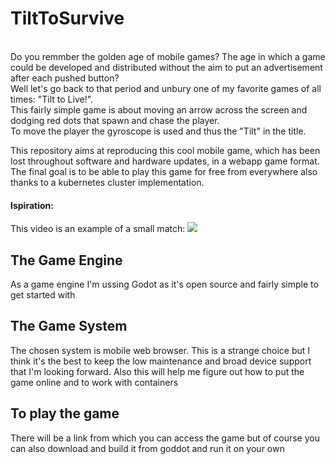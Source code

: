 # TiltToSurvive
<br> Do you remmber the golden age of mobile games? The age in which a game could be developed and distributed without the aim to put an advertisement after each pushed button?
<br> Well let's go back to that period and unbury one of my favorite games of all times: "Tilt to Live!".
<br> This fairly simple game is about moving an arrow across the screen and dodging red dots that spawn and chase the player.
<br> To move the player the gyroscope is used and thus the "Tilt" in the title. 

This repository aims at reproducing this cool mobile game, which has been lost throughout software and hardware updates, in a webapp game format. The final goal is to be able to play this game for free from everywhere also thanks to a kubernetes cluster implementation.

#### Ispiration:
This video is an example of a small match:
<img src=images/ttl_video.gif>

## The Game Engine
As a game engine I'm ussing Godot as it's open source and fairly simple to get started with

## The Game System
The chosen system is mobile web browser. This is a strange choice but I think it's the best to keep the low maintenance and broad device support that I'm looking forward. Also this will help me figure out how to put the game online and to work with containers

## To play the game 
There will be a link from which you can access the game but of course you can also download and build it from goddot and run it on your own
